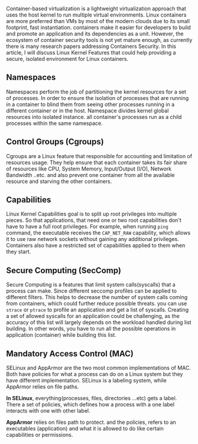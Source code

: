 

Container-based virtualization is a lightweight virtualization approach that uses the host kernel to run multiple virtual environments. Linux containers are more preferred than VMs by most of the modern clouds due to its small footprint, fast instantiation. containers make it easier for developers to build and promote an application and its dependencies as a unit. However, the ecosystem of container security tools is not yet mature enough, as currently there is many research papers addressing Containers Security. In this article, I will discuss Linux Kernel Features that could help providing a secure, isolated environment for Linux containers.


## Namespaces   

Namespaces perform the job of partitioning the kernel resources for a set of processes. In order to ensure the isolation of processes that are running in a container to blind them from seeing other processes running in a different container or in the host. Namespace divides kernel global resources into isolated instance. all container's processes run as a child processes within the same namespace.   


## Control Groups (Cgroups)   

Cgroups are a Linux feature that responsible for accounting and limitation of resources usage. They help ensure that each container takes its fair share of resources like CPU, System Memory, Input/Output (I/O), Network Bandwidth ..etc. and also prevent one container from all the available resource and starving the other containers.   


## Capabilities   

Linux Kernel Capabilities goal is to split up root privileges into multiple pieces. So that applications, that need one or two root capabilities don't have to have a full root privileges. For example, when running ``ping`` command, the executable receives the ``CAP_NET_RAW`` capability, which allows it to use raw network sockets without gaining any additional privileges.
Containers also have a restricted set of capabilities applied to them when they start.    


## Secure Computing (SecComp)   

Secure Computing is a features that limit system calls(syscalls) that a process can make. Since different seccomp profiles can be applied to different filters. This helps to decrease the number of system calls coming from containers, which could further reduce possible threats. you can use ``strace`` or ``ptrace`` to profile an application and get a list of syscalls. Creating a set of allowed syscalls for an application could be challenging, as the accuracy of this list will largely depends on the workload handled during list building. In other words, you have to run all the possible operations in application (container) while building this list.   


## Mandatory Access Control (MAC)   

SELinux and AppArmor are the two most common implementations of MAC. Both have policies for what a process can do on a Linux system but they have different implementation. SELinux is a labeling system, while AppArmor relies on file paths.    

**In SELinux**, everything(processes, files, directories ...etc) gets a label. There a set of policies, which defines how a process with a one label interacts with one with other label.    

**AppArmor** relies on files path to protect. and the policies, refers to an executables (application) and what it is allowed to do like certain capabilities or permissions.   

  